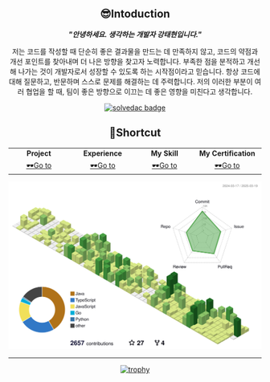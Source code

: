 <div align="center">
  
## 😎Intoduction

***"안녕하세요. 생각하는 개발자 강태현입니다."***


저는 코드를 작성할 때 단순히 좋은 결과물을 만드는 데 만족하지 않고, 코드의 약점과 개선 포인트를 찾아내며 더 나은 방향을 찾고자 노력합니다. 부족한 점을 분적하고 개선해 나가는 것이 개발자로서 성장할 수 있도록 하는 시작점이라고 믿습니다. 
항상 코드에 대해 질문하고, 반문하며 스스로 문제를 해결하는 데 주력합니다. 저의 이러한 부분이 여러 협업을 할 때, 팀이 좋은 방향으로 이끄는 데 좋은 영향을 미친다고 생각합니다.

[![solvedac badge](https://solvedac-readme-badge.vercel.app/api/v1/badge?user=knu_k&compact=1&size=small)](https://github.com/2ykwang/solvedac-readme-badge)



## 🌟Shortcut
<table align="center">
  <tr >
      <td align="center" width="150px"><strong>Project</strong></td>
      <td align="center" width="150px"><strong>Experience</strong></td>
      <td align="center" width="150px"><strong>My Skill</strong></td>
      <td align="center" width="150px"><strong>My Certification</strong></td>
    </tr>
    <tr>
      <td align="center" width="150px"><a href="./project.md">🕶️Go to</a></td>
      <td align="center" width="150px"><a href="./experience.md">🕶️Go to</a></td>
      <td align="center" width="150px"><a href="./my-skill.md">🕶️Go to</a></td>
      <td align="center" width="150px"><a href="./certification.md">🕶️Go to</a></td>
    </tr>
 </table>
 

</div>
 
![](./profile-3d-contrib/profile-green-animate.svg)



<hr/>
<div align="center">

  [![trophy](https://github-profile-trophy.vercel.app/?username=polyglot-k&theme=flat&column=8&row=1)](https://github.com/ryo-ma/github-profile-trophy)

</div>
